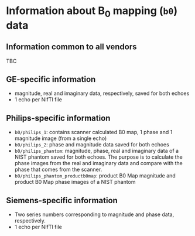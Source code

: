 # Information about B<sub>0</sub> mapping (`b0`) data

## Information common to all vendors
TBC

## GE-specific information
 * magnitude, real and imaginary data, respectively, saved for both echoes
 * 1 echo per NIfTI file

## Philips-specific information

* `b0/philips_1`: contains scanner calculated B0 map, 1 phase and 1 magnitude image (from a single echo)
* `b0/philips_2`: phase and magnitude data saved for both echoes
* `b0/philips_phantom`: magnitude, phase, real and imaginary data of a NIST phantom saved for both echoes. The purpose is to calculate the phase images from the real and imaginary data and compare with the phase that comes from the scanner.
* `b0/philips_phantom_productb0map`: product B0 Map magnitude and product B0 Map phase images of a NIST phantom

## Siemens-specific information

* Two series numbers corresponding to magnitude and phase data, respectively.
* 1 echo per NIfTI file